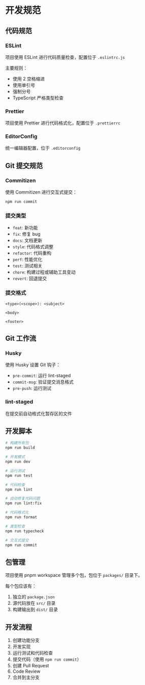 # 开发规范

## 代码规范

### ESLint

项目使用 ESLint 进行代码质量检查，配置位于 `.eslintrc.js`

主要规则：

- 使用 2 空格缩进
- 使用单引号
- 强制分号
- TypeScript 严格类型检查

### Prettier

项目使用 Prettier 进行代码格式化，配置位于 `.prettierrc`

### EditorConfig

统一编辑器配置，位于 `.editorconfig`

## Git 提交规范

### Commitizen

使用 Commitizen 进行交互式提交：

```bash
npm run commit
```

### 提交类型

- `feat`: 新功能
- `fix`: 修复 bug
- `docs`: 文档更新
- `style`: 代码格式调整
- `refactor`: 代码重构
- `perf`: 性能优化
- `test`: 测试相关
- `chore`: 构建过程或辅助工具变动
- `revert`: 回退提交

### 提交格式

```
<type>(<scope>): <subject>

<body>

<footer>
```

## Git 工作流

### Husky

使用 Husky 设置 Git 钩子：

- `pre-commit`: 运行 lint-staged
- `commit-msg`: 验证提交消息格式
- `pre-push`: 运行测试

### lint-staged

在提交前自动格式化暂存区的文件

## 开发脚本

```bash
# 构建所有包
npm run build

# 开发模式
npm run dev

# 运行测试
npm run test

# 代码检查
npm run lint

# 自动修复代码问题
npm run lint:fix

# 代码格式化
npm run format

# 类型检查
npm run typecheck

# 交互式提交
npm run commit
```

## 包管理

项目使用 pnpm workspace 管理多个包，包位于 `packages/` 目录下。

每个包应该有：

1. 独立的 `package.json`
2. 源代码放在 `src/` 目录
3. 构建输出到 `dist/` 目录

## 开发流程

1. 创建功能分支
2. 开发实现
3. 运行测试和代码检查
4. 提交代码（使用 `npm run commit`）
5. 创建 Pull Request
6. Code Review
7. 合并到主分支
